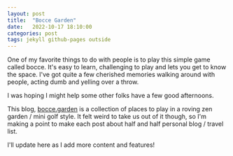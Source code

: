 ```yaml
---
layout: post
title:  "Bocce Garden"
date:   2022-10-17 18:10:00
categories: post
tags: jekyll github-pages outside
---
```


One of my favorite things to do with people is to play this simple game called bocce.
It's easy to learn, challenging to play and lets you get to know the space.
I've got quite a few cherished memories walking around with people, acting dumb and yelling over a throw.

I was hoping I might help some other folks have a few good afternoons.

This blog, [bocce.garden](https://www.bocce.garden) is a collection of places to play in a roving zen garden / mini golf style.
It felt weird to take us out of it though, so I'm making a point to make each post about half and half personal blog / travel list.

I'll update here as I add more content and features!
